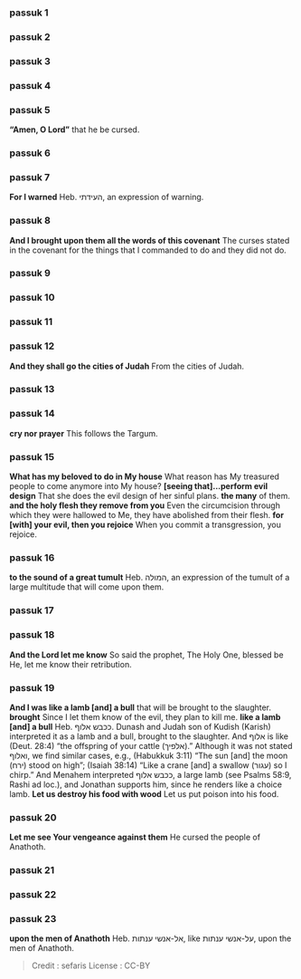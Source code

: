 
### passuk 1

### passuk 2

### passuk 3

### passuk 4

### passuk 5
<b>“Amen, O Lord”</b> that he be cursed.

### passuk 6

### passuk 7
<b>For I warned</b> Heb. העידתי, an expression of warning.

### passuk 8
<b>And I brought upon them all the words of this covenant</b> The curses stated in the covenant for the things that I commanded to do and they did not do.

### passuk 9

### passuk 10

### passuk 11

### passuk 12
<b>And they shall go the cities of Judah</b> From the cities of Judah.

### passuk 13

### passuk 14
<b>cry nor prayer</b> This follows the Targum.

### passuk 15
<b>What has my beloved to do in My house</b> What reason has My treasured people to come anymore into My house?
<b>[seeing that]...perform evil design</b> That she does the evil design of her sinful plans.
<b>the many</b> of them.
<b>and the holy flesh they remove from you</b> Even the circumcision through which they were hallowed to Me, they have abolished from their flesh.
<b>for [with] your evil, then you rejoice</b> When you commit a transgression, you rejoice.

### passuk 16
<b>to the sound of a great tumult</b> Heb. המולה, an expression of the tumult of a large multitude that will come upon them.

### passuk 17

### passuk 18
<b>And the Lord let me know</b> So said the prophet, The Holy One, blessed be He, let me know their retribution.

### passuk 19
<b>And I was like a lamb [and] a bull</b> that will be brought to the slaughter.
<b>brought</b> Since I let them know of the evil, they plan to kill me.
<b>like a lamb [and] a bull</b> Heb. ככבש אלוף. Dunash and Judah son of Kudish (Karish) interpreted it as a lamb and a bull, brought to the slaughter. And אלוף is like (Deut. 28:4) “the offspring of your cattle (אלפיך).” Although it was not stated ואלוף, we find similar cases, e.g., (Habukkuk 3:11) “The sun [and] the moon (ירח) stood on high”; (Isaiah 38:14) “Like a crane [and] a swallow (עגור) so I chirp.” And Menahem interpreted ככבש אלוף, a large lamb (see Psalms 58:9, Rashi ad loc.), and Jonathan supports him, since he renders like a choice lamb.
<b>Let us destroy his food with wood</b> Let us put poison into his food.

### passuk 20
<b>Let me see Your vengeance against them</b> He cursed the people of Anathoth.

### passuk 21

### passuk 22

### passuk 23
<b>upon the men of Anathoth</b> Heb. אל-אנשי ענתות, like על-אנשי ענתות, upon the men of Anathoth.

>Credit : sefaris
>License : CC-BY